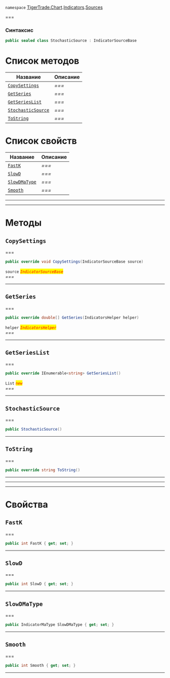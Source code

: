 
`namespace` [TigerTrade.Chart](../../../TigerTrade.Chart.md).[Indicators](../../../TigerTrade.Chart/Indicators.md).[Sources](../../../TigerTrade.Chart/Indicators/Sources.md)


===

### Синтаксис
```csharp
public sealed class StochasticSource : IndicatorSourceBase
```


# Список методов
| Название | Описание |
| --- | --- |
| [`CopySettings`](#method-copysettings) | *===* |
| [`GetSeries`](#method-getseries) | *===* |
| [`GetSeriesList`](#method-getserieslist) | *===* |
| [`StochasticSource`](#method-stochasticsource) | *===* |
| [`ToString`](#method-tostring) | *===* |

# Список свойств
| Название | Описание |
| --- | --- |
| [`FastK`](#property-fastk) | *===* |
| [`SlowD`](#property-slowd) | *===* |
| [`SlowDMaType`](#property-slowdmatype) | *===* |
| [`Smooth`](#property-smooth) | *===* |





***  
***  
# Методы

## `CopySettings`<a href="method-copysettings" id="method-copysettings"></a>
===
```csharp
public override void CopySettings(IndicatorSourceBase source)
```

`source` <mark style="color:red;">*`IndicatorSourceBase`*</mark>  
 *===*  


***  

## `GetSeries`<a href="method-getseries" id="method-getseries"></a>
===
```csharp
public override double[] GetSeries(IndicatorsHelper helper)
```
`helper` <mark style="color:red;">*`IndicatorsHelper`*</mark>  
 *===*  


***  

## `GetSeriesList`<a href="method-getserieslist" id="method-getserieslist"></a>
===
```csharp
public override IEnumerable<string> GetSeriesList()
```
`List` <mark style="color:red;">*`new`*</mark>  
 *===*  


***  

## `StochasticSource`<a href="method-stochasticsource" id="method-stochasticsource"></a>
===
```csharp
public StochasticSource()
```

***  

## `ToString`<a href="method-tostring" id="method-tostring"></a>
===
```csharp
public override string ToString()
```

***  
***  
 ***  
# Свойства

## `FastK`<a href="property-fastk" id="property-fastk"></a>
===
```csharp
public int FastK { get; set; }
```  
***

## `SlowD`<a href="property-slowd" id="property-slowd"></a>
===
```csharp
public int SlowD { get; set; }
```  
***

## `SlowDMaType`<a href="property-slowdmatype" id="property-slowdmatype"></a>
===
```csharp
public IndicatorMaType SlowDMaType { get; set; }
```  
***

## `Smooth`<a href="property-smooth" id="property-smooth"></a>
===
```csharp
public int Smooth { get; set; }
```  
***

